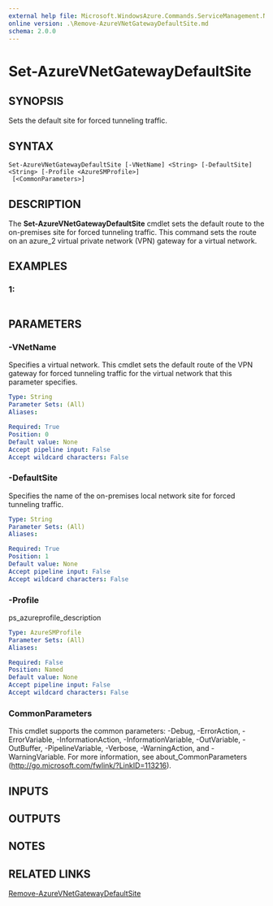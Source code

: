 ```yaml
---
external help file: Microsoft.WindowsAzure.Commands.ServiceManagement.Network.dll-Help.xml
online version: .\Remove-AzureVNetGatewayDefaultSite.md
schema: 2.0.0
---
```


# Set-AzureVNetGatewayDefaultSite

## SYNOPSIS
Sets the default site for forced tunneling traffic.

## SYNTAX

```
Set-AzureVNetGatewayDefaultSite [-VNetName] <String> [-DefaultSite] <String> [-Profile <AzureSMProfile>]
 [<CommonParameters>]
```

## DESCRIPTION
The **Set-AzureVNetGatewayDefaultSite** cmdlet sets the default route to the on-premises site for forced tunneling traffic.
This command sets the route on an azure_2 virtual private network (VPN) gateway for a virtual network.

## EXAMPLES

### 1:
```

```

## PARAMETERS

### -VNetName
Specifies a virtual network.
This cmdlet sets the default route of the VPN gateway for forced tunneling traffic for the virtual network that this parameter specifies.

```yaml
Type: String
Parameter Sets: (All)
Aliases: 

Required: True
Position: 0
Default value: None
Accept pipeline input: False
Accept wildcard characters: False
```

### -DefaultSite
Specifies the name of the on-premises local network site for forced tunneling traffic.

```yaml
Type: String
Parameter Sets: (All)
Aliases: 

Required: True
Position: 1
Default value: None
Accept pipeline input: False
Accept wildcard characters: False
```

### -Profile
ps_azureprofile_description

```yaml
Type: AzureSMProfile
Parameter Sets: (All)
Aliases: 

Required: False
Position: Named
Default value: None
Accept pipeline input: False
Accept wildcard characters: False
```

### CommonParameters
This cmdlet supports the common parameters: -Debug, -ErrorAction, -ErrorVariable, -InformationAction, -InformationVariable, -OutVariable, -OutBuffer, -PipelineVariable, -Verbose, -WarningAction, and -WarningVariable. For more information, see about_CommonParameters (http://go.microsoft.com/fwlink/?LinkID=113216).

## INPUTS

## OUTPUTS

## NOTES

## RELATED LINKS

[Remove-AzureVNetGatewayDefaultSite](.\Remove-AzureVNetGatewayDefaultSite.md)

